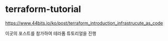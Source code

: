 # terraform-tutorial

https://www.44bits.io/ko/post/terraform_introduction_infrastrucute_as_code

이곳의 포스트를 참가하여 테라폼 튜토리얼을 진행
